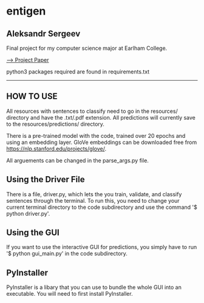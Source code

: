 # entigen
## Aleksandr Sergeev
Final project for my computer science major at Earlham College.

[ --> Project Paper](https://www.overleaf.com/8823925963hjqntbvwmptf)</br>

python3 packages required are found in requirements.txt

----------
HOW TO USE
----------
All resources with sentences to classify need to go in the resources/ directory and have the .txt/.pdf extension.
All predictions will currently save to the resources/predictions/ directory.

There is a pre-trained model with the code, trained over 20 epochs and using an embedding layer. GloVe embeddings can be downloaded free from https://nlp.stanford.edu/projects/glove/.

All arguements can be changed in the parse_args.py file.


## Using the Driver File

 There is a file, driver.py, which lets the you train, validate, and classify sentences through the terminal. To run this, you need to change your current terminal directory to the code subdirectory and use the command '$ python driver.py'.

## Using the GUI

 If you want to use the interactive GUI for predictions, you simply have to run '$ python gui_main.py' in the code subdirectory.

## PyInstaller

 PyInstaller is a libary that you can use to bundle the whole GUI into an executable. You will need to first install PyInstaller.
